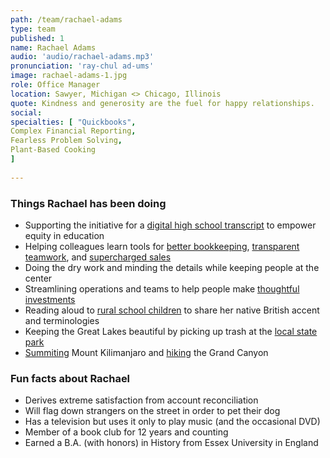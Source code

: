 ```yaml
---
path: /team/rachael-adams
type: team
published: 1
name: Rachael Adams
audio: 'audio/rachael-adams.mp3'
pronunciation: 'ray-chul ad-ums'
image: rachael-adams-1.jpg
role: Office Manager
location: Sawyer, Michigan <> Chicago, Illinois
quote: Kindness and generosity are the fuel for happy relationships.
social: 
specialties: [ "Quickbooks",
Complex Financial Reporting,
Fearless Problem Solving,
Plant-Based Cooking
]
  
---
```


### Things Rachael has been doing
* Supporting the initiative for a [digital high school transcript](https://mastery.org/about/about-us/) to empower equity in education
* Helping colleagues learn tools for [better bookkeeping](https://quickbooks.intuit.com/oa/online/), [transparent teamwork](https://monday.com/), and [supercharged sales](https://www.salesforce.com/campaign/lightning/)
* Doing the dry work and minding the details while keeping people at the center
* Streamlining operations and teams to help people make [thoughtful investments](https://lizardinvestors.com/)
* Reading aloud to [rural school children](https://rivervalleyschools.org/elementary) to share her native British accent and terminologies
* Keeping the Great Lakes beautiful by picking up trash at the [local state park](https://www2.dnr.state.mi.us/ParksandTrails/Details.aspx?id=504&type=SPRK)
* [Summiting](https://drive.google.com/a/civicactions.com/file/d/1zuRM3_BldHBXBCKXjb0bWlyqWGmwzNMV/view?usp=sharing) Mount Kilimanjaro and [hiking](https://drive.google.com/a/civicactions.com/file/d/1-zBPcMMXxzMZUCPtUGmsJj5ugCJz_DiS/view?usp=sharing) the Grand Canyon

### Fun facts about Rachael
* Derives extreme satisfaction from account reconciliation
* Will flag down strangers on the street in order to pet their dog
* Has a television but uses it only to play music (and the occasional DVD)
* Member of a book club for 12 years and counting
* Earned a B.A. (with honors) in History from Essex University in England


